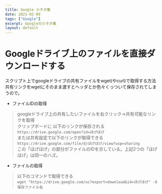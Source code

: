 ```yaml
---
title: Google 小ネタ集
date: 2021-02-09
tags: ["Google"]
excerpt: Googleの小ネタ集
layout: default
---
```


# Googleドライブ上のファイルを直接ダウンロードする

スクリプト上でgoogleドライブの共有ファイルをwget(やcurl)で取得する方法  
共有リンクをwgetにそのまま渡すとヘッダとか色々くっついて保存されてしまうので。  

- ファイルIDの取得
> googleドライブ上の共有したいファイルを右クリック→共有可能なリンクを取得  
> クリップボードに 以下のリンクが保存される  
> ``https://drive.google.com/open?id=ほげほげ ``  
> または共有設定で以下のリンクが取得できる  
> ``https://drive.google.com/file/d/ほげほげ/view?usp=sharing``  
> この「ほげほげ」の部分がファイルのIDを示している。上記2つの「ほげほげ」は同一のハズ。

- ファイルの取得
> 以下のコマンドで取得できる  
> ``wget "https://drive.google.com/uc?export=download&id=ほげほげ" -O 保存ファイル名``

